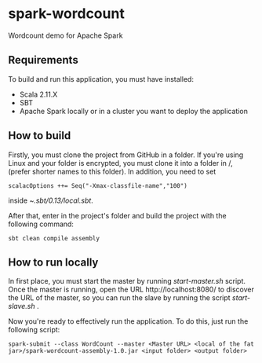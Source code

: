 # spark-wordcount
Wordcount demo for Apache Spark

## Requirements

To build and run this application, you must have installed:
- Scala 2.11.X
- SBT
- Apache Spark locally or in a cluster you want to deploy the application

## How to build
Firstly, you must clone the project from GitHub in a folder. If you're using Linux and your folder is encrypted,
you must clone it into a folder in /, (prefer shorter names to this folder). In addition, you need to set

```{scala}
scalacOptions ++= Seq("-Xmax-classfile-name","100")
```
inside *~.sbt/0.13/local.sbt*.

After that, enter in the project's folder and build the project with the following command:

```{bash}
sbt clean compile assembly
```

## How to run locally

In first place, you must start the master by running *start-master.sh* script. Once the master is running, open the URL
 http://localhost:8080/ to discover the URL of the master, so you can run the slave by running the script
 *start-slave.sh <Apache Spark master URL>*.

Now you're ready to effectively run the application. To do this, just run the following script:

```{bash}
spark-submit --class WordCount --master <Master URL> <local of the fat jar>/spark-wordcount-assembly-1.0.jar <input folder> <output folder>
```